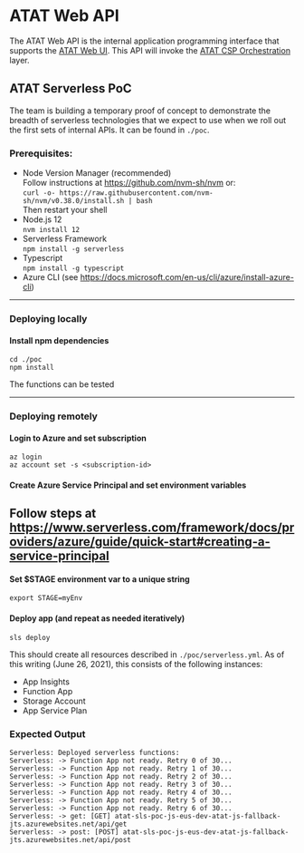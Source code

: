 # ATAT Web API
The ATAT Web API is the internal application programming interface that supports the [ATAT Web UI](https://github.com/dod-ccpo/atat-web-ui). This API will invoke the [ATAT CSP Orchestration](https://github.com/dod-ccpo/atat-csp-orchestration) layer.

## ATAT Serverless PoC
The team is building a temporary proof of concept to demonstrate the breadth of serverless technologies that we expect
to use when we roll out the first sets of internal APIs. It can be found in `./poc`. 

### Prerequisites:
* Node Version Manager (recommended)\
  Follow instructions at https://github.com/nvm-sh/nvm or:\
  ```curl -o- https://raw.githubusercontent.com/nvm-sh/nvm/v0.38.0/install.sh | bash```\
  Then restart your shell
* Node.js 12\
  ```nvm install 12```
* Serverless Framework\
  ```npm install -g serverless```
* Typescript\
  ```npm install -g typescript```
* Azure CLI (see https://docs.microsoft.com/en-us/cli/azure/install-azure-cli)
---
### Deploying locally
#### Install npm dependencies
```
cd ./poc
npm install
```
The functions can be tested 

---
### Deploying remotely

#### Login to Azure and set subscription
```
az login
az account set -s <subscription-id>
```

#### Create Azure Service Principal and set environment variables

Follow steps at 
https://www.serverless.com/framework/docs/providers/azure/guide/quick-start#creating-a-service-principal
---

#### Set $STAGE environment var to a unique string
```
export STAGE=myEnv
```

#### Deploy app (and repeat as needed iteratively)
```
sls deploy
```
This should create all resources described in `./poc/serverless.yml`. As of this writing (June 26, 2021), this 
consists of the following instances:
* App Insights
* Function App
* Storage Account
* App Service Plan

### Expected Output

```
Serverless: Deployed serverless functions:
Serverless: -> Function App not ready. Retry 0 of 30...
Serverless: -> Function App not ready. Retry 1 of 30...
Serverless: -> Function App not ready. Retry 2 of 30...
Serverless: -> Function App not ready. Retry 3 of 30...
Serverless: -> Function App not ready. Retry 4 of 30...
Serverless: -> Function App not ready. Retry 5 of 30...
Serverless: -> Function App not ready. Retry 6 of 30...
Serverless: -> get: [GET] atat-sls-poc-js-eus-dev-atat-js-fallback-jts.azurewebsites.net/api/get
Serverless: -> post: [POST] atat-sls-poc-js-eus-dev-atat-js-fallback-jts.azurewebsites.net/api/post
```